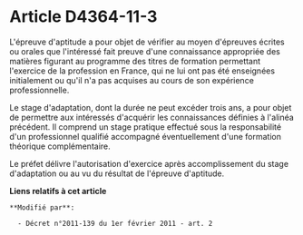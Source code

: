 # Article D4364-11-3

L'épreuve d'aptitude a pour objet de vérifier au moyen d'épreuves écrites ou orales que l'intéressé fait preuve d'une
connaissance appropriée des matières figurant au programme des titres  de formation permettant l'exercice de la profession en
France, qui ne lui ont pas été enseignées initialement ou qu'il n'a pas acquises au cours de son expérience professionnelle.

Le stage d'adaptation, dont la durée ne peut excéder trois ans, a pour objet de permettre aux intéressés d'acquérir les
connaissances définies à l'alinéa précédent. Il comprend un stage pratique effectué sous la responsabilité d'un professionnel
qualifié accompagné éventuellement d'une formation théorique complémentaire.

Le préfet délivre l'autorisation d'exercice après accomplissement du stage d'adaptation ou au vu du résultat de l'épreuve
d'aptitude.

**Liens relatifs à cet article**

	**Modifié par**:

	  - Décret n°2011-139 du 1er février 2011 - art. 2
